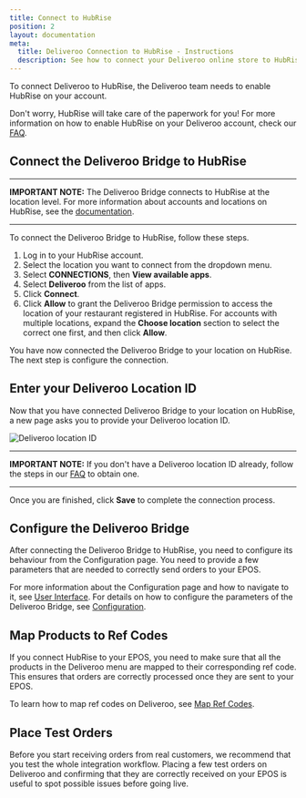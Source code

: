 ```yaml
---
title: Connect to HubRise
position: 2
layout: documentation
meta:
  title: Deliveroo Connection to HubRise - Instructions
  description: See how to connect your Deliveroo online store to HubRise. Connection is simple. Send the link of your Deliveroo page to HubRise and follow a few steps to connect.
---
```


To connect Deliveroo to HubRise, the Deliveroo team needs to enable HubRise on your account.

Don't worry, HubRise will take care of the paperwork for you! For more information on how to enable HubRise on your Deliveroo account, check our [FAQ](/apps/deliveroo/faqs/request-deliveroo-api-activation/).

## Connect the Deliveroo Bridge to HubRise

---

**IMPORTANT NOTE:** The Deliveroo Bridge connects to HubRise at the location level. For more information about accounts and locations on HubRise, see the [documentation](/docs/getting-started/#accounts-and-locations).

---

To connect the Deliveroo Bridge to HubRise, follow these steps.

1. Log in to your HubRise account.
1. Select the location you want to connect from the dropdown menu.
1. Select **CONNECTIONS**, then **View available apps**.
1. Select **Deliveroo** from the list of apps.
1. Click **Connect**.
1. Click **Allow** to grant the Deliveroo Bridge permission to access the location of your restaurant registered in HubRise. For accounts with multiple locations, expand the **Choose location** section to select the correct one first, and then click **Allow**.

You have now connected the Deliveroo Bridge to your location on HubRise. The next step is configure the connection.

## Enter your Deliveroo Location ID

Now that you have connected Deliveroo Bridge to your location on HubRise, a new page asks you to provide your Deliveroo location ID.

![Deliveroo location ID](../images/001-en-location-id.png)

---

**IMPORTANT NOTE:** If you don't have a Deliveroo location ID already, follow the steps in our [FAQ](/apps/deliveroo/faqs/request-deliveroo-api-activation/) to obtain one.

---

Once you are finished, click **Save** to complete the connection process.

## Configure the Deliveroo Bridge

After connecting the Deliveroo Bridge to HubRise, you need to configure its behaviour from the Configuration page. You need to provide a few parameters that are needed to correctly send orders to your EPOS.

For more information about the Configuration page and how to navigate to it, see [User Interface](/apps/deliveroo/user-interface/#configuration-page). For details on how to configure the parameters of the Deliveroo Bridge, see [Configuration](/apps/deliveroo/configuration).

## Map Products to Ref Codes

If you connect HubRise to your EPOS, you need to make sure that all the products in the Deliveroo menu are mapped to their corresponding ref code. This ensures that orders are correctly processed once they are sent to your EPOS.

To learn how to map ref codes on Deliveroo, see [Map Ref Codes](/apps/deliveroo/map-ref-codes).

## Place Test Orders

Before you start receiving orders from real customers, we recommend that you test the whole integration workflow.
Placing a few test orders on Deliveroo and confirming that they are correctly received on your EPOS is useful to spot possible issues before going live.
